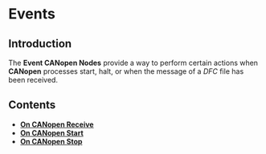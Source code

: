 # Events

## Introduction

The **Event CANopen Nodes** provide a way to perform certain actions when **CANopen** processes start, halt, or when the message of a _DFC_ file has been received.

## Contents

* [**On CANopen Receive**](oncanopenreceive.md)
* [**On CANopen Start**](oncanopenstart.md)
* [**On CANopen Stop**](oncanopenstop.md)
